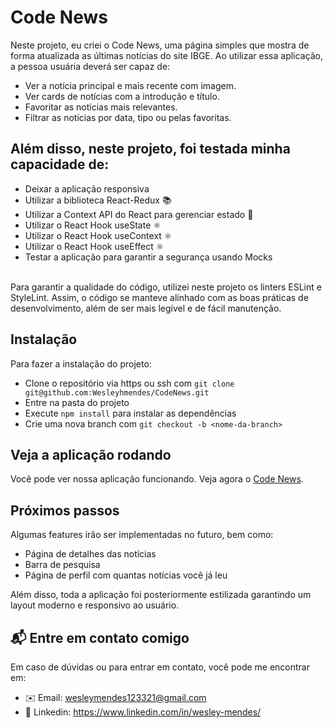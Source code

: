 #  Code News
Neste projeto, eu criei o Code News, uma página simples que mostra de forma atualizada as últimas notícias do site IBGE. Ao utilizar essa aplicação, a pessoa usuária deverá ser capaz de:

- Ver a notícia principal e mais recente com imagem.
- Ver cards de notícias com a introdução e título.
- Favoritar as notícias mais relevantes.
- Filtrar as notícias por data, tipo ou pelas favoritas.

## Além disso, neste projeto, foi testada minha capacidade de:

- Deixar a aplicação responsiva
- Utilizar a biblioteca React-Redux 📚
- Utilizar a Context API do React para gerenciar estado 🔄
- Utilizar o React Hook useState ⚛️
- Utilizar o React Hook useContext ⚛️
- Utilizar o React Hook useEffect ⚛️
- Testar a aplicação para garantir a segurança usando Mocks

<br />
Para garantir a qualidade do código, utilizei neste projeto os linters ESLint e StyleLint. Assim, o código se manteve alinhado com as boas práticas de desenvolvimento, além de ser mais legível e de fácil manutenção.

## Instalação ##
Para fazer a instalação do projeto:
- Clone o repositório via https ou ssh com `git clone git@github.com:Wesleyhmendes/CodeNews.git`
- Entre na pasta do projeto
- Execute `npm install` para instalar as dependências
- Crie uma nova branch com `git checkout -b <nome-da-branch>`

## Veja a aplicação rodando
Você pode ver nossa aplicação funcionando. Veja agora o [Code News](https://code-news-mocha.vercel.app/).

## Próximos passos
Algumas features irão ser implementadas no futuro, bem como:
- Página de detalhes das notícias
- Barra de pesquisa
- Página de perfil com quantas notícias você já leu

Além disso, toda a aplicação foi posteriormente estilizada garantindo um layout moderno e responsivo ao usuário.

## 📬 Entre em contato comigo ##
Em caso de dúvidas ou para entrar em contato, você pode me encontrar em:

- ✉️ Email: wesleymendes123321@gmail.com
- 🔗 Linkedin: https://www.linkedin.com/in/wesley-mendes/

